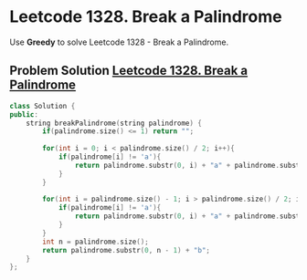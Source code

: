 # Leetcode 1328. Break a Palindrome


Use **Greedy** to solve Leetcode 1328 - Break a Palindrome.
<!--more-->

## Problem Solution [Leetcode 1328. Break a Palindrome](https://leetcode.com/problems/break-a-palindrome/)

```cpp
class Solution {
public:
    string breakPalindrome(string palindrome) {
        if(palindrome.size() <= 1) return "";
        
        for(int i = 0; i < palindrome.size() / 2; i++){
            if(palindrome[i] != 'a'){
                return palindrome.substr(0, i) + "a" + palindrome.substr(i + 1);
            }
        }
        
        for(int i = palindrome.size() - 1; i > palindrome.size() / 2; i--){
            if(palindrome[i] != 'a'){
                return palindrome.substr(0, i) + "a" + palindrome.substr(i + 1);
            }
        }
        int n = palindrome.size();
        return palindrome.substr(0, n - 1) + "b";
    }
};
```
